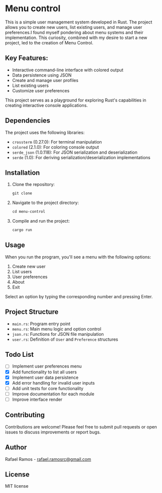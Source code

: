 # Menu control

This is a simple user management system developed in Rust. The project allows you to create new users, list existing users, and manage user preferences.I found myself pondering about menu systems and their implementation. This curiosity, combined with my desire to start a new project, led to the creation of Menu Control.

## Key Features:

- Interactive command-line interface with colored output
- Data persistence using JSON
- Create and manage user profiles
- List existing users
- Customize user preferences

This project serves as a playground for exploring Rust's capabilities in creating interactive console applications.

## Dependencies

The project uses the following libraries:

- `crossterm` (0.27.0): For terminal manipulation
- `colored` (2.1.0): For coloring console output
- `serde_json` (1.0.118): For JSON serialization and deserialization
- `serde` (1.0): For deriving serialization/deserialization implementations

## Installation

1. Clone the repository:
   ```markdown
   git clone
   ```

2. Navigate to the project directory:
   ```markdown
   cd menu-control
   ```

3. Compile and run the project:
   ```markdown
   cargo run
   ```

## Usage

When you run the program, you'll see a menu with the following options:

1. Create new user
2. List users
3. User preferences
4. About
5. Exit

Select an option by typing the corresponding number and pressing Enter.

## Project Structure

- `main.rs`: Program entry point
- `menu.rs`: Main menu logic and option control
- `json.rs`: Functions for JSON file manipulation
- `user.rs`: Definition of `User` and `Preference` structures

## Todo List

- [ ] Implement user preferences menu
- [X] Add functionality to list all users
- [X] Implement user data persistence
- [X] Add error handling for invalid user inputs
- [ ] Add unit tests for core functionality
- [ ] Improve documentation for each module
- [ ] Improve interface render

## Contributing

Contributions are welcome! Please feel free to submit pull requests or open issues to discuss improvements or report bugs.

## Author

Rafael Ramos - rafael.ramosrc@gmail.com

## License

MIT license
